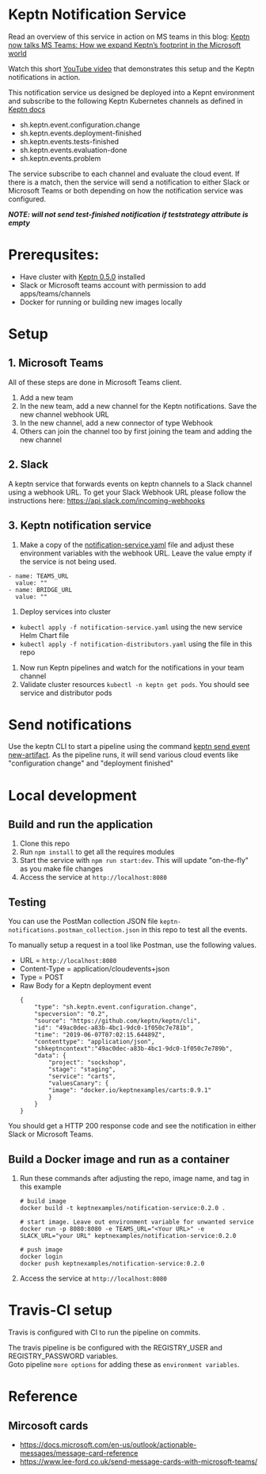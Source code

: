 # Keptn Notification Service

Read an overview of this service in action on MS teams in this blog:
[Keptn now talks MS Teams: How we expand Keptn’s footprint in the Microsoft world](https://medium.com/keptn/keptn-now-talks-ms-teams-how-we-expand-keptns-footprint-in-the-microsoft-world-c330c0c8d4f1)

Watch this short [YouTube video](https://youtu.be/T-qTVht4yI8) that demonstrates this setup and the Keptn notifications in action.

This notification service us designed be deployed into a Kepnt environment and subscribe 
to the following Keptn Kubernetes channels as defined in [Keptn docs](https://github.com/keptn/keptn/blob/release-0.5.0/specification/cloudevents.md)

* sh.keptn.event.configuration.change
* sh.keptn.events.deployment-finished
* sh.keptn.events.tests-finished  
* sh.keptn.events.evaluation-done
* sh.keptn.events.problem

The service subscribe to each channel and evaluate the cloud event.  If there is a match, then the service will send a notification to either Slack or Microsoft Teams or both depending on how the notification service was configured.

_**NOTE: will not send test-finished notification if teststrategy attribute is empty**_

# Prerequsites:
* Have cluster with [Keptn 0.5.0](http://www.keptn.sh) installed
* Slack or Microsoft teams account with permission to add apps/teams/channels
* Docker for running or building new images locally 

# Setup

## 1. Microsoft Teams

All of these steps are done in Microsoft Teams client.
1. Add a new team
1. In the new team, add a new channel for the Keptn notifications. Save the new channel webhook URL
1. In the new channel, add a new connector of type Webhook
1. Others can join the channel too by first joining the team and adding the new channel

## 2. Slack

A keptn service that forwards events on keptn channels to a Slack channel using a webhook URL. To get your Slack Webhook URL please follow the instructions here: https://api.slack.com/incoming-webhooks

## 3. Keptn notification service

1. Make a copy of the [notification-service.yaml](notification-service.yaml) file and adjust these 
environment variables with the webhook URL.  Leave the value empty if the service is not being used.
```
- name: TEAMS_URL
  value: ""
- name: BRIDGE_URL
  value: ""
```
1. Deploy services into cluster
  * ```kubectl apply -f notification-service.yaml``` using the new service Helm Chart file
  * ```kubectl apply -f notification-distributors.yaml``` using the file in this repo
1. Now run Keptn pipelines and watch for the notifications in your team channel
1. Validate cluster resources ```kubectl -n keptn get pods```.  You should see service and distributor pods

# Send notifications

Use the keptn CLI to start a pipeline using the command [keptn send event new-artifact](https://keptn.sh/docs/0.5.0/reference/cli/#keptn-send-event-new-artifact).   As the pipeline runs,
it will send various cloud events like "configuration change" and "deployment finished"

# Local development

## Build and run the application
1. Clone this repo
1. Run ```npm install``` to get all the requires modules
1. Start the service with ```npm run start:dev```.  This will update "on-the-fly" as you make file changes
1. Access the service at ```http://localhost:8080```

## Testing

You can use the PostMan collection JSON file ```keptn-notifications.postman_collection.json``` in this repo to test all the events.

To manually setup a request in a tool like Postman, use the following values.
* URL = ```http://localhost:8080```
* Content-Type = application/cloudevents+json
* Type = POST
* Raw Body for a Keptn deployment event
    ```
    {
        "type": "sh.keptn.event.configuration.change",
        "specversion": "0.2",
        "source": "https://github.com/keptn/keptn/cli",
        "id": "49ac0dec-a83b-4bc1-9dc0-1f050c7e781b",
        "time": "2019-06-07T07:02:15.64489Z",
        "contenttype": "application/json",
        "shkeptncontext":"49ac0dec-a83b-4bc1-9dc0-1f050c7e789b",
        "data": {
            "project": "sockshop",
            "stage": "staging",
            "service": "carts",
            "valuesCanary": {
            "image": "docker.io/keptnexamples/carts:0.9.1"
            }
        }
    }
    ```
You should get a HTTP 200 response code and see the notification in either Slack or Microsoft Teams.

## Build a Docker image and run as a container

1. Run these commands after adjusting the repo, image name, and tag in this example
    ```
    # build image
    docker build -t keptnexamples/notification-service:0.2.0 .

    # start image. Leave out environment variable for unwanted service
    docker run -p 8080:8080 -e TEAMS_URL="<Your URL>" -e SLACK_URL="your URL" keptnexamples/notification-service:0.2.0

    # push image
    docker login
    docker push keptnexamples/notification-service:0.2.0
    ```
1. Access the service at ```http://localhost:8080```

# Travis-CI setup

Travis is configured with CI to run the pipeline on commits.

The travis pipeline is be configured with the REGISTRY_USER and REGISTRY_PASSWORD variables.  
Goto pipeline ```more options``` for adding these as ```environment variables```.

# Reference

## Mircosoft cards
* https://docs.microsoft.com/en-us/outlook/actionable-messages/message-card-reference
* https://www.lee-ford.co.uk/send-message-cards-with-microsoft-teams/
